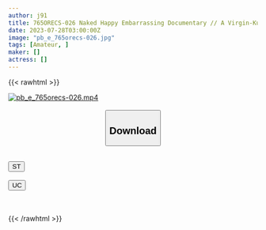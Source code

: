 ```yaml
---
author: j91
title: 765ORECS-026 Naked Happy Embarrassing Documentary // A Virgin-Kun Stays At The Home Of Female College Student Mana-Chan For 2 Days And 1 Night! ?
date: 2023-07-28T03:00:00Z
image: "pb_e_765orecs-026.jpg"
tags: [Amateur, ]
maker: []
actress: []
---
```



{{< rawhtml >}}

<div class="video" data-videoid="WGvM3ZMGKWtbwdm">
    <a href="javascript:;">
        <img src="https://my.j91.asia/posts/pb_e_765orecs-026/pb_e_765orecs-026.jpg" width="WIDTH" height="HEIGHT" alt="pb_e_765orecs-026.mp4" loading="lazy">
    </a>
</div>

<script type="text/javascript" src="https://j91.asia/asset/on-demand-st.js"></script>

<br>
  <link rel="stylesheet" href="https://j91.asia/asset/bs5.css">
  
  <center>
  <button class="btn btn-primary" type="button" data-bs-toggle="collapse" data-bs-target=".multi-collapse" aria-expanded="false" aria-controls="multiCollapseExample1 multiCollapseExample2"><h2>Download</h2></button></center>
</p>
<div class="row">
  <div class="col">
    <div class="collapse multi-collapse" id="multiCollapseExample1">
      <div class="card card-body">
	      	      <br>
<div class="buttons">  
<a href="https://streamtape.to/v/WGvM3ZMGKWtbwdm"><button class="btn-hover color-3"><i class="fa fa-download"></i> ST</button></a></div>
    </div>
  </div>
</div>
  <div class="col">
    <div class="collapse multi-collapse" id="multiCollapseExample2">
      <div class="card card-body">
	      <br>
<div class="buttons">
    <a href="https://userscloud.com/kg7zdohogm70"><button class="btn-hover color-9"><i class="fa fa-download"></i> UC</button></a></div>
<br><br>
      </div>
    </div>
  </div>
</div>

{{< /rawhtml >}}